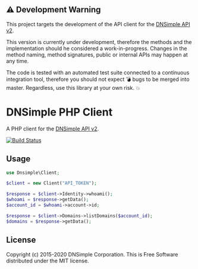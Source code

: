 ## :warning: Development Warning

This project targets the development of the API client for the [DNSimple API v2](https://developer.dnsimple.com/v2/).

This version is currently under development, therefore the methods and the implementation should he considered a work-in-progress. Changes in the method naming, method signatures, public or internal APIs may happen at any time.

The code is tested with an automated test suite connected to a continuous integration tool, therefore you should not expect :bomb: bugs to be merged into master. Regardless, use this library at your own risk. :boom:


# DNSimple PHP Client

A PHP client for the [DNSimple API v2](https://developer.dnsimple.com/v2/).

[![Build Status](https://travis-ci.org/dnsimple/dnsimple-php.svg)](https://travis-ci.org/dnsimple/dnsimple-php)


## Usage

```php
use Dnsimple\Client;

$client = new Client("API_TOKEN");

$response = $client->Identity->whoami();
$whoami = $response->getData();
$account_id = $whoami->account->id;

$response = $client->Domains->listDomains($account_id);
$domains = $response->getData();
```


## License

Copyright (c) 2015-2020 DNSimple Corporation. This is Free Software distributed under the MIT license.
